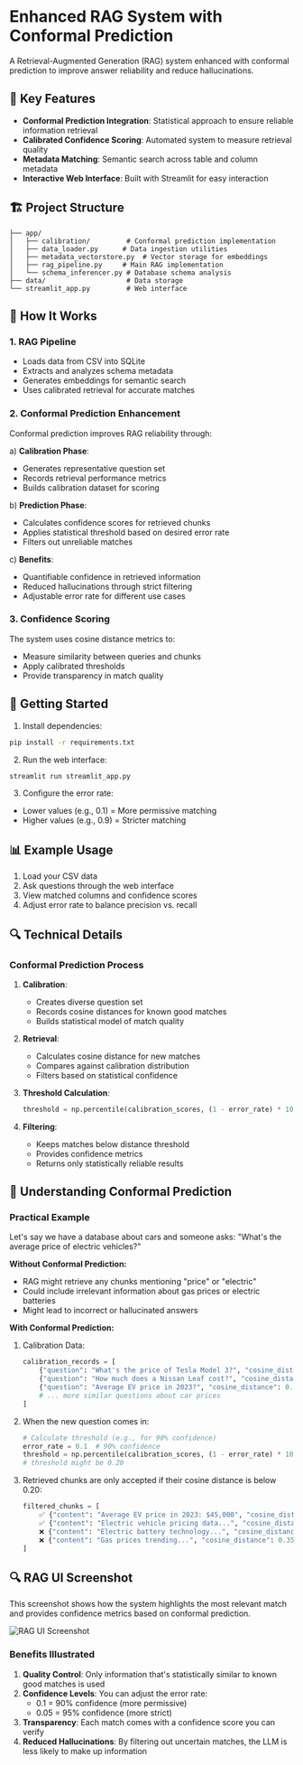 # Enhanced RAG System with Conformal Prediction 

A Retrieval-Augmented Generation (RAG) system enhanced with conformal prediction to improve answer reliability and reduce hallucinations.

## 🌟 Key Features

- **Conformal Prediction Integration**: Statistical approach to ensure reliable information retrieval
- **Calibrated Confidence Scoring**: Automated system to measure retrieval quality
- **Metadata Matching**: Semantic search across table and column metadata
- **Interactive Web Interface**: Built with Streamlit for easy interaction

## 🏗️ Project Structure

```
├── app/
│   ├── calibration/         # Conformal prediction implementation
│   ├── data_loader.py      # Data ingestion utilities
│   ├── metadata_vectorstore.py  # Vector storage for embeddings
│   ├── rag_pipeline.py     # Main RAG implementation
│   └── schema_inferencer.py # Database schema analysis
├── data/                    # Data storage
└── streamlit_app.py         # Web interface
```

## 🔧 How It Works

### 1. RAG Pipeline
- Loads data from CSV into SQLite
- Extracts and analyzes schema metadata
- Generates embeddings for semantic search
- Uses calibrated retrieval for accurate matches

### 2. Conformal Prediction Enhancement

Conformal prediction improves RAG reliability through:

a) **Calibration Phase**:
- Generates representative question set
- Records retrieval performance metrics
- Builds calibration dataset for scoring

b) **Prediction Phase**:
- Calculates confidence scores for retrieved chunks
- Applies statistical threshold based on desired error rate
- Filters out unreliable matches

c) **Benefits**:
- Quantifiable confidence in retrieved information
- Reduced hallucinations through strict filtering
- Adjustable error rate for different use cases

### 3. Confidence Scoring

The system uses cosine distance metrics to:
- Measure similarity between queries and chunks
- Apply calibrated thresholds
- Provide transparency in match quality

## 🚀 Getting Started

1. Install dependencies:
```bash
pip install -r requirements.txt
```

2. Run the web interface:
```bash
streamlit run streamlit_app.py
```

3. Configure the error rate:
- Lower values (e.g., 0.1) = More permissive matching
- Higher values (e.g., 0.9) = Stricter matching

## 📊 Example Usage

1. Load your CSV data
2. Ask questions through the web interface
3. View matched columns and confidence scores
4. Adjust error rate to balance precision vs. recall

## 🔍 Technical Details

### Conformal Prediction Process

1. **Calibration**:
   - Creates diverse question set
   - Records cosine distances for known good matches
   - Builds statistical model of match quality

2. **Retrieval**:
   - Calculates cosine distance for new matches
   - Compares against calibration distribution
   - Filters based on statistical confidence

3. **Threshold Calculation**:
   ```python
   threshold = np.percentile(calibration_scores, (1 - error_rate) * 100)
   ```

4. **Filtering**:
   - Keeps matches below distance threshold
   - Provides confidence metrics
   - Returns only statistically reliable results

## 🎯 Understanding Conformal Prediction

### Practical Example

Let's say we have a database about cars and someone asks: "What's the average price of electric vehicles?"

**Without Conformal Prediction:**
- RAG might retrieve any chunks mentioning "price" or "electric"
- Could include irrelevant information about gas prices or electric batteries
- Might lead to incorrect or hallucinated answers

**With Conformal Prediction:**
1. Calibration Data:
   ```python
   calibration_records = [
       {"question": "What's the price of Tesla Model 3?", "cosine_distance": 0.15},
       {"question": "How much does a Nissan Leaf cost?", "cosine_distance": 0.18},
       {"question": "Average EV price in 2023?", "cosine_distance": 0.12},
       # ... more similar questions about car prices
   ]
   ```

2. When the new question comes in:
   ```python
   # Calculate threshold (e.g., for 90% confidence)
   error_rate = 0.1  # 90% confidence
   threshold = np.percentile(calibration_scores, (1 - error_rate) * 100)
   # threshold might be 0.20
   ```

3. Retrieved chunks are only accepted if their cosine distance is below 0.20:
   ```python
   filtered_chunks = [
       ✅ {"content": "Average EV price in 2023: $45,000", "cosine_distance": 0.14},
       ✅ {"content": "Electric vehicle pricing data...", "cosine_distance": 0.19},
       ❌ {"content": "Electric battery technology...", "cosine_distance": 0.25},
       ❌ {"content": "Gas prices trending...", "cosine_distance": 0.35}
   ]
   ```
## 🔍 RAG UI Screenshot

This screenshot shows how the system highlights the most relevant match and provides confidence metrics based on conformal prediction.

![RAG UI Screenshot](assets/ui-screenshot.png)


### Benefits Illustrated

1. **Quality Control**: Only information that's statistically similar to known good matches is used
2. **Confidence Levels**: You can adjust the error rate:
   - 0.1 = 90% confidence (more permissive)
   - 0.05 = 95% confidence (more strict)
3. **Transparency**: Each match comes with a confidence score you can verify
4. **Reduced Hallucinations**: By filtering out uncertain matches, the LLM is less likely to make up information

